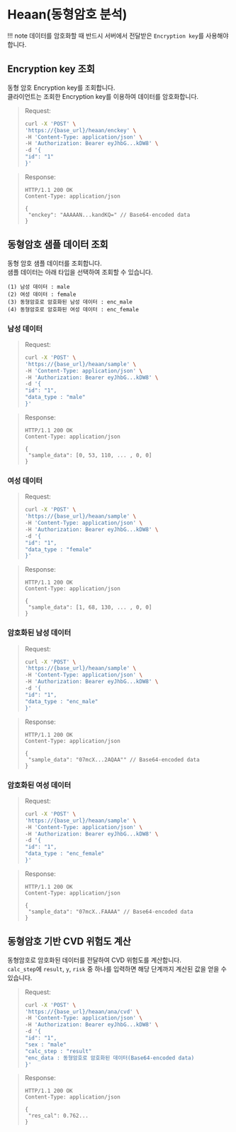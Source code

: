 # Heaan(동형암호 분석)

!!! note
    데이터를 암호화할 때 반드시 서버에서 전달받은 `Encryption key`를 사용해야합니다.

## Encryption key 조회

동형 암호 Encryption key를 조회합니다.  
클라이언트는 조회한 Encryption key를 이용하여 데이터를 암호화합니다.

> Request:
>
> ```bash
> curl -X 'POST' \
> 'https://{base_url}/heaan/enckey' \
> -H 'Content-Type: application/json' \
> -H 'Authorization: Bearer eyJhbG...kDW8' \
> -d '{
> "id": "1"
> }'
> ```

> Response:
>
> ```http
> HTTP/1.1 200 OK
> Content-Type: application/json
>
> {
>  "enckey": "AAAAAN...kandKQ=" // Base64-encoded data
> }
>
> ```

## 동형암호 샘플 데이터 조회

동형 암호 샘플 데이터를 조회합니다.  
샘플 데이터는 아래 타입을 선택하여 조회할 수 있습니다.

    (1) 남성 데이터 : male
    (2) 여성 데이터 : female
    (3) 동형암호로 암호화된 남성 데이터 : enc_male
    (4) 동형암호로 암호화된 여성 데이터 : enc_female

### 남성 데이터

> Request:
>
> ```bash
> curl -X 'POST' \
> 'https://{base_url}/heaan/sample' \
> -H 'Content-Type: application/json' \
> -H 'Authorization: Bearer eyJhbG...kDW8' \
> -d '{
> "id": "1",
> "data_type : "male"
> }'
> ```

> Response:
>
> ```http
> HTTP/1.1 200 OK
> Content-Type: application/json
>
> {
>  "sample_data": [0, 53, 110, ... , 0, 0]
> }
>
> ```

### 여성 데이터

> Request:
>
> ```bash
> curl -X 'POST' \
> 'https://{base_url}/heaan/sample' \
> -H 'Content-Type: application/json' \
> -H 'Authorization: Bearer eyJhbG...kDW8' \
> -d '{
> "id": "1",
> "data_type : "female"
> }'
> ```

> Response:
>
> ```http
> HTTP/1.1 200 OK
> Content-Type: application/json
>
> {
>  "sample_data": [1, 68, 130, ... , 0, 0]
> }
>
> ```

### 암호화된 남성 데이터

> Request:
>
> ```bash
> curl -X 'POST' \
> 'https://{base_url}/heaan/sample' \
> -H 'Content-Type: application/json' \
> -H 'Authorization: Bearer eyJhbG...kDW8' \
> -d '{
> "id": "1",
> "data_type : "enc_male"
> }'
> ```

> Response:
>
> ```http
> HTTP/1.1 200 OK
> Content-Type: application/json
>
> {
>  "sample_data": "07mcX...2AQAA"" // Base64-encoded data
> }
>
> ```

### 암호화된 여성 데이터

> Request:
>
> ```bash
> curl -X 'POST' \
> 'https://{base_url}/heaan/sample' \
> -H 'Content-Type: application/json' \
> -H 'Authorization: Bearer eyJhbG...kDW8' \
> -d '{
> "id": "1",
> "data_type : "enc_female"
> }'
> ```

> Response:
>
> ```http
> HTTP/1.1 200 OK
> Content-Type: application/json
>
> {
>  "sample_data": "07mcX..FAAAA" // Base64-encoded data
> }
>
> ```

## 동형암호 기반 CVD 위험도 계산

동형암호로 암호화된 데이터를 전달하여 CVD 위험도를 계산합니다.  
`calc_step`에 `result`, `y`, `risk` 중 하나를 입력하면 해당 단계까지 계산된 값을 얻을 수 있습니다.

> Request:
>
> ```bash
> curl -X 'POST' \
> 'https://{base_url}/heaan/ana/cvd' \
> -H 'Content-Type: application/json' \
> -H 'Authorization: Bearer eyJhbG...kDW8' \
> -d '{
> "id": "1",
> "sex : "male"
> "calc_step : "result"
> "enc_data : 동형암호로 암호화된 데이터(Base64-encoded data)
> }'
> ```

> Response:
>
> ```http
> HTTP/1.1 200 OK
> Content-Type: application/json
>
> {
>  "res_cal": 0.762...
> }
>
> ```

<br />
